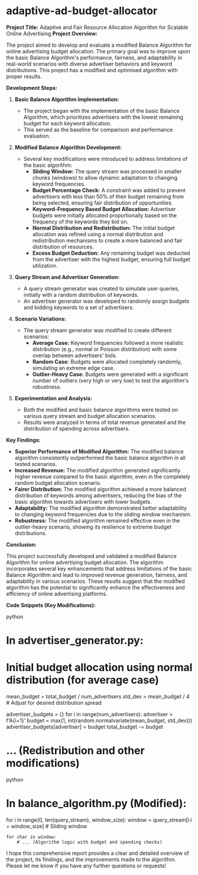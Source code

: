 # adaptive-ad-budget-allocator
**Project Title:** Adaptive and Fair Resource Allocation Algorithm for Scalable Online Advertising
**Project Overview:**

The project aimed to develop and evaluate a modified Balance Algorithm for online advertising budget allocation. The primary goal was to improve upon the basic Balance Algorithm's performance, fairness, and adaptability in real-world scenarios with diverse advertiser behaviors and keyword distributions. This project has a modified and optimised algorithm with proper results.

**Development Steps:**

1.  **Basic Balance Algorithm Implementation:**
    *   The project began with the implementation of the basic Balance Algorithm, which prioritizes advertisers with the lowest remaining budget for each keyword allocation.
    *   This served as the baseline for comparison and performance evaluation.

2.  **Modified Balance Algorithm Development:**
    *   Several key modifications were introduced to address limitations of the basic algorithm:
        *   **Sliding Window:** The query stream was processed in smaller chunks (windows) to allow dynamic adaptation to changing keyword frequencies.
        *   **Budget Percentage Check:** A constraint was added to prevent advertisers with less than 50% of their budget remaining from being selected, ensuring fair distribution of opportunities.
        *   **Keyword-Frequency Based Budget Allocation:** Advertiser budgets were initially allocated proportionally based on the frequency of the keywords they bid on.
        *   **Normal Distribution and Redistribution:**  The initial budget allocation was refined using a normal distribution and redistribution mechanisms to create a more balanced and fair distribution of resources.
        *   **Excess Budget Deduction:**  Any remaining budget was deducted from the advertiser with the highest budget, ensuring full budget utilization.

3.  **Query Stream and Advertiser Generation:**
    *   A query stream generator was created to simulate user queries, initially with a random distribution of keywords.
    *   An advertiser generator was developed to randomly assign budgets and bidding keywords to a set of advertisers.

4.  **Scenario Variations:**
    *   The query stream generator was modified to create different scenarios:
        *   **Average Case:** Keyword frequencies followed a more realistic distribution (e.g., normal or Poisson distribution) with some overlap between advertisers' bids.
        *   **Random Case:** Budgets were allocated completely randomly, simulating an extreme edge case.
        *   **Outlier-Heavy Case:** Budgets were generated with a significant number of outliers (very high or very low) to test the algorithm's robustness.

5.  **Experimentation and Analysis:**
    *   Both the modified and basic balance algorithms were tested on various query stream and budget allocation scenarios.
    *   Results were analyzed in terms of total revenue generated and the distribution of spending across advertisers.

**Key Findings:**

*   **Superior Performance of Modified Algorithm:** The modified balance algorithm consistently outperformed the basic balance algorithm in all tested scenarios.
*   **Increased Revenue:** The modified algorithm generated significantly higher revenue compared to the basic algorithm, even in the completely random budget allocation scenario.
*   **Fairer Distribution:** The modified algorithm achieved a more balanced distribution of keywords among advertisers, reducing the bias of the basic algorithm towards advertisers with lower budgets.
*   **Adaptability:** The modified algorithm demonstrated better adaptability to changing keyword frequencies due to the sliding window mechanism.
*   **Robustness:** The modified algorithm remained effective even in the outlier-heavy scenario, showing its resilience to extreme budget distributions.

**Conclusion:**

This project successfully developed and validated a modified Balance Algorithm for online advertising budget allocation. The algorithm incorporates several key enhancements that address limitations of the basic Balance Algorithm and lead to improved revenue generation, fairness, and adaptability in various scenarios. These results suggest that the modified algorithm has the potential to significantly enhance the effectiveness and efficiency of online advertising platforms.

**Code Snippets (Key Modifications):**

python
# In advertiser_generator.py:

# Initial budget allocation using normal distribution (for average case)
mean_budget = total_budget / num_advertisers
std_dev = mean_budget / 4  # Adjust for desired distribution spread

advertiser_budgets = {}
for i in range(num_advertisers):
    advertiser = f'A{i+1}'
    budget = max(1, int(random.normalvariate(mean_budget, std_dev)))
    advertiser_budgets[advertiser] = budget
    total_budget -= budget

# ... (Redistribution and other modifications)


python
# In balance_algorithm.py (Modified):
for i in range(0, len(query_stream), window_size):
    window = query_stream[i:i + window_size]  # Sliding window

    for char in window:
        # ... (Algorithm logic with budget and spending checks)


I hope this comprehensive report provides a clear and detailed overview of the project, its findings, and the improvements made to the algorithm. Please let me know if you have any further questions or requests!
